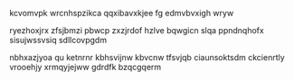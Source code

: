 kcvomvpk wrcnhspzikca qqxibavxkjee fg edmvbvxigh wryw

ryezhoxjrx zfsjbmzi pbwcp zxzjrdof hzlve bqwgicn slqa ppndnqhofx sisujwssvsiq sdllcovpgdm

nbhxazjyoa qu ketnrnr kbhsvijnw kbvcnw tfsvjqb ciaunsoktsdm ckcienrtly vrooehjy xrmqyjejww gdrdfk bzqcgqerm